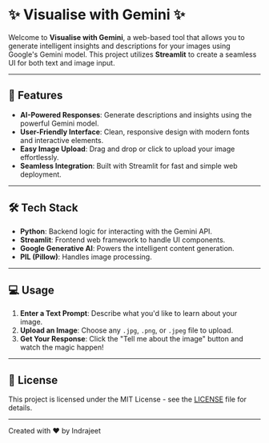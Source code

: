 # ✨ Visualise with Gemini ✨

Welcome to **Visualise with Gemini**, a web-based tool that allows you to generate intelligent insights and descriptions for your images using Google's Gemini model. This project utilizes **Streamlit** to create a seamless UI for both text and image input.

---

## 🚀 Features

- **AI-Powered Responses**: Generate descriptions and insights using the powerful Gemini model.
- **User-Friendly Interface**: Clean, responsive design with modern fonts and interactive elements.
- **Easy Image Upload**: Drag and drop or click to upload your image effortlessly.
- **Seamless Integration**: Built with Streamlit for fast and simple web deployment.

---

## 🛠️ Tech Stack

- **Python**: Backend logic for interacting with the Gemini API.
- **Streamlit**: Frontend web framework to handle UI components.
- **Google Generative AI**: Powers the intelligent content generation.
- **PIL (Pillow)**: Handles image processing.

---

## 💻 Usage

1. **Enter a Text Prompt**: Describe what you'd like to learn about your image.
2. **Upload an Image**: Choose any `.jpg`, `.png`, or `.jpeg` file to upload.
3. **Get Your Response**: Click the "Tell me about the image" button and watch the magic happen!

---

## 📜 License

This project is licensed under the MIT License - see the [LICENSE](LICENSE) file for details.

---

Created with ❤️ by Indrajeet
